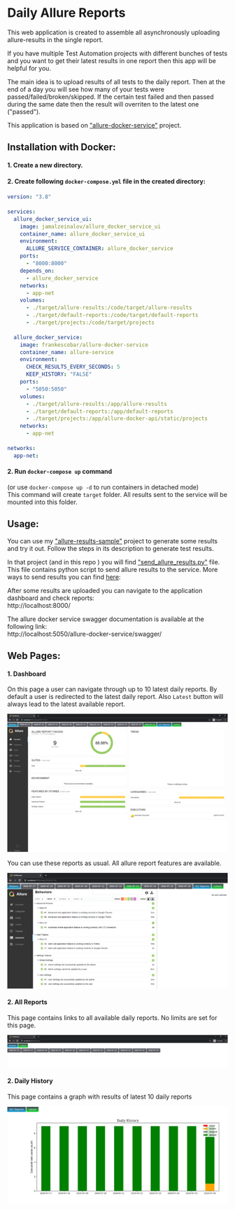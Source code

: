 # Daily Allure Reports
This web application is created to assemble all asynchronously uploading allure-results in the single report.

If you have multiple Test Automation projects with different bunches of tests and you want to get their latest results in one report then this app will be helpful for you.

The main idea is to upload results of all tests to the daily report. Then at the end of a day you will see how many of your tests were passed/failed/broken/skipped. 
If the certain test failed and then passed during the same date then the result will overriten to the latest one ("passed").

This application is based on ["allure-docker-service"](https://github.com/fescobar/allure-docker-service)  project.


## Installation with Docker:
#### 1. Create a new directory.
#### 2. Create following `docker-compose.yml` file in the created directory:
```.yaml
version: "3.8"

services:
  allure_docker_service_ui:
    image: jamalzeinalov/allure_docker_service_ui
    container_name: allure_docker_service_ui
    environment:
      ALLURE_SERVICE_CONTAINER: allure_docker_service
    ports:
      - "8000:8000"
    depends_on:
      - allure_docker_service
    networks:
      - app-net
    volumes:
      - ./target/allure-results:/code/target/allure-results
      - ./target/default-reports:/code/target/default-reports
      - ./target/projects:/code/target/projects

  allure_docker_service:
    image: frankescobar/allure-docker-service
    container_name: allure-service
    environment:
      CHECK_RESULTS_EVERY_SECONDS: 5
      KEEP_HISTORY: "FALSE"
    ports:
      - "5050:5050"
    volumes:
      - ./target/allure-results:/app/allure-results
      - ./target/default-reports:/app/default-reports
      - ./target/projects:/app/allure-docker-api/static/projects
    networks:
      - app-net

networks:
  app-net:
```
#### 2. Run `docker-compose up` command
(or use `docker-compose up -d` to run containers in detached mode)<br>
This command will create `target` folder. All results sent to the service will be mounted into this folder.

## Usage:
You can use my ["allure-results-sample"](https://github.com/JamalZeynalov/allure-results-sample) project to generate some results and try it out.
Follow the steps in its description to generate test results.

In that project (and in this repo ) you will find ["send_allure_results.py"](/examples/send_allure_results.py) file. This file contains python script to send allure results to the service.
More ways to send results you can find [here](https://github.com/fescobar/allure-docker-service#send-results-through-api):

After some results are uploaded you can navigate to the application dashboard and check reports:<br>
http://localhost:8000/

The allure docker service swagger documentation is available at the following link:<br>
http://localhost:5050/allure-docker-service/swagger/

## Web Pages:
#### 1. Dashboard
On this page a user can navigate through up to 10 latest daily reports. By default a user is redirected to the latest daily report.
Also `Latest` button will always lead to the latest available report.

![Image of Yaktocat](images/latest.png)

You can use these reports as usual. All allure report features are available.

![Image of Yaktocat](images/navigation.png)


#### 2. All Reports
This page contains links to all available daily reports. No limits are set for this page.

![Image of Yaktocat](images/all_reports.png)

#### 2. Daily History
This page contains a graph with results of latest 10 daily reports

![Image of Yaktocat](images/history.png)
